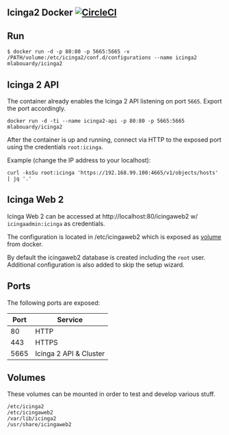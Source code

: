 ## Icinga2 Docker [![CircleCI](https://circleci.com/gh/mlabouardy/icinga2-docker.svg?style=svg)](https://circleci.com/gh/mlabouardy/icinga2-docker)

## Run

```
$ docker run -d -p 80:80 -p 5665:5665 -v /PATH/volume:/etc/icinga2/conf.d/configurations --name icinga2 mlabouardy/icinga2
```

## Icinga 2 API

The container already enables the Icinga 2 API listening on port `5665`. Export the
port accordingly.

    docker run -d -ti --name icinga2-api -p 80:80 -p 5665:5665 mlabouardy/icinga2

After the container is up and running, connect via HTTP to the exposed port using
the credentials `root:icinga`.

Example (change the IP address to your localhost):

    curl -ksSu root:icinga 'https://192.168.99.100:4665/v1/objects/hosts' | jq '.'

## Icinga Web 2

Icinga Web 2 can be accessed at http://localhost:80/icingaweb2 w/ `icingaadmin:icinga` as credentials.

The configuration is located in /etc/icingaweb2 which is exposed as [volume](#volumes) from
docker.

By default the icingaweb2 database is created including the `root` user. Additional
configuration is also added to skip the setup wizard.

## Ports

The following ports are exposed:

  Port     | Service
  ---------|---------
  80       | HTTP
  443      | HTTPS
  5665     | Icinga 2 API & Cluster

## Volumes

These volumes can be mounted in order to test and develop various stuff.

    /etc/icinga2
    /etc/icingaweb2
    /var/lib/icinga2
    /usr/share/icingaweb2
